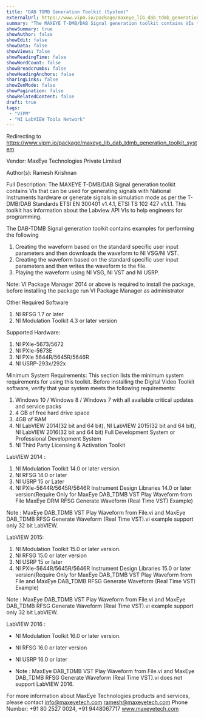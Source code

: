 ```yaml
---
title: "DAB TDMB Generation Toolkit (System)"
externalUrl: https://www.vipm.io/package/maxeye_lib_dab_tdmb_generation_toolkit_system
summary: "The MAXEYE T-DMB/DAB Signal generation toolkit contains VIs that can be used for generating signals with National Instruments hardware or generate signals in simulation mode as per the T-DMB/DAB Standards ETSI EN 300401 v1.4.1, ETSI TS 102 427 v1.1.1."
showSummary: true
showAuthor: false
showEdit: false
showData: false
showViews: false
showReadingTime: false
showWordCount: false
showBreadcrumbs: false
showHeadingAnchors: false
sharingLinks: false
showZenMode: false
showPagination: false
showRelatedContent: false
draft: true
tags:
 - "VIPM"
 - "NI LabVIEW Tools Network"
---
```


Redirecting to https://www.vipm.io/package/maxeye_lib_dab_tdmb_generation_toolkit_system

Vendor: MaxEye Technologies Private Limited

Author(s): Ramesh Krishnan
 
Full Description:
The MAXEYE T-DMB/DAB Signal generation toolkit contains VIs that can be used for generating signals with National Instruments hardware or generate signals in simulation mode as per the T-DMB/DAB Standards ETSI EN 300401 v1.4.1, ETSI TS 102 427 v1.1.1. This toolkit has information about the Labview API VIs to help engineers for programming.


The DAB-TDMB Signal generation toolkit contains examples for performing the following

1. Creating the waveform based on the standard specific user input parameters and then downloads the waveform to NI VSG/NI VST.         
2. Creating the waveform based on the standard specific user input parameters and then writes the waveform to the file.
3. Playing the waveform using NI VSG, NI VST and NI USRP.


Note: VI Package Manager 2014 or above is required to install the package, before installing the package run VI Package Manager as administrator

Other Required Software
1. 	NI RFSG 1.7 or later
2. 	NI Modulation Toolkit 4.3 or later version

Supported Hardware:
1.	NI PXIe-5673/5672
2.	NI PXIe-5673E
3.	NI PXIe 5644R/5645R/5646R
4.	NI USRP-293x/292x

Minimum System Requirements:
This section lists the minimum system requirements for using this toolkit. Before installing the Digital Video Toolkit software, verify that your system meets the following requirements:

1.	Windows 10 / Windows 8 / Windows 7  with all available critical updates and service packs
2.	4 GB of free hard drive space
3.	4GB of RAM
4.	NI LabVIEW 2014(32 bit and 64 bit), NI LabVIEW 2015(32 bit and 64 bit), NI LabVIEW 2016(32 bit and 64 bit) Full Development System or Professional Development System
5.	NI Third Party Licensing & Activation Toolkit

LabVIEW 2014 :

1.	NI Modulation Toolkit 14.0 or later version.
2.	NI RFSG 14.0 or later
3.	NI USRP 15 or Later
4.	NI PXIe-5644R/5645R/5646R Instrument Design Libraries 14.0 or later version(Require Only for MaxEye DAB_TDMB VST Play Waveform from File MaxEye DRM RFSG Generate Waveform (Real Time VST) Example)

Note : MaxEye DAB_TDMB VST Play Waveform from File.vi and MaxEye DAB_TDMB RFSG Generate Waveform (Real Time VST).vi example support only 32 bit LabVIEW.

LabVIEW 2015:

 1. NI Modulation Toolkit 15.0 or later version.
 2. NI RFSG 15.0 or later version
 3. NI USRP 15 or later
 4. NI PXIe-5644R/5645R/5646R Instrument Design Libraries 15.0 or later version(Require Only for MaxEye DAB_TDMB VST Play Waveform from File and MaxEye DAB_TDMB RFSG Generate Waveform (Real Time VST) Example)

Note : MaxEye DAB_TDMB VST Play Waveform from File.vi and MaxEye DAB_TDMB RFSG Generate Waveform (Real Time VST).vi example support only 32 bit LabVIEW.

LabVIEW 2016 :

- 	NI Modulation Toolkit 16.0 or later version.
-  NI RFSG 16.0 or later version
-  NI USRP 16.0 or later

- 	Note : MaxEye DAB_TDMB VST Play Waveform from File.vi and MaxEye DAB_TDMB RFSG Generate Waveform (Real Time VST).vi does not support LabVIEW 2016.


For more information about MaxEye Technologies products and services, please contact
info@maxeyetech.com
ramesh@maxeyetech.com
Phone Number: +91 80 2527 0024, +91 9448067717
www.maxeyetech.com